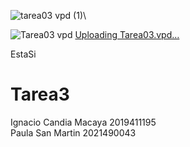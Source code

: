 ![tarea03 vpd (1)](https://github.com/IgnCan/Tarea3/assets/147210706/f617a07b-85ae-46d6-a623-fbb95eed883e)\

![Tarea03 vpd](https://github.com/IgnCan/Tarea3/assets/147210706/3288b246-d8e9-4c4d-ac33-3bb9abaa49d4)
[Uploading Tarea03.vpd…]()
 
EstaSi

# Tarea3

Ignacio Candia Macaya 2019411195 \
Paula San Martin 2021490043
